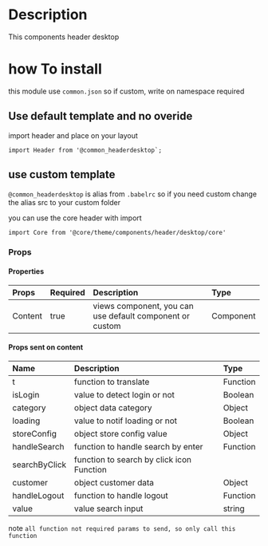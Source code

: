 # Description

This components header desktop

# how To install

this module use `common.json` so if custom, write on namespace required


## Use default template and no overide

import header and place on your layout

```
import Header from '@common_headerdesktop`;
```

## use custom template

`@common_headerdesktop` is alias from `.babelrc` so if you need custom change the alias src to your custom folder

you can use the core header with import

`import Core from '@core/theme/components/header/desktop/core'`

### Props

#### Properties
| Props       | Required | Description | Type |
| :---        | :---     | :---        |:---  |
| Content      |  true    | views component, you can use default component or custom | Component |

#### Props sent on content

| Name       | Description | Type |
| :---       | :---        |:---        |
| t      | function to translate| Function |
| isLogin     | value to detect login or not| Boolean |
| category     | object data category| Object |
| loading     | value to notif loading or not| Boolean |
| storeConfig     | object store config value| Object |
| handleSearch     | function to handle search by enter| Function |
| searchByClick     | function to search by click icon Function |
| customer     | object customer data| Object |
| handleLogout     | function to handle logout| Function |
| value     | value search input| string |


note `all function not required params to send, so only call this function`
